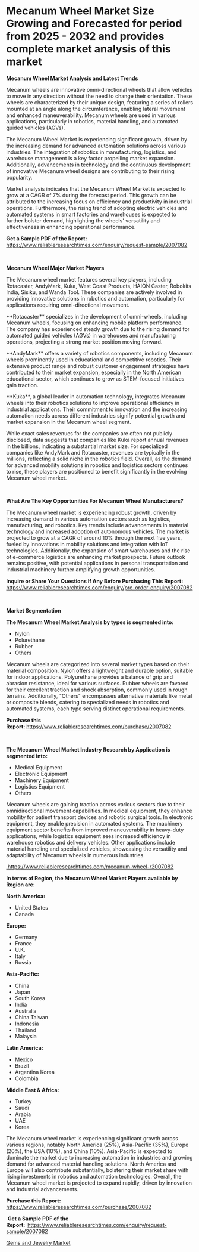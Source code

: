 <p><h1>Mecanum Wheel Market Size Growing and Forecasted for period from 2025 - 2032 and provides complete market analysis of this market</h1></p><p><strong>Mecanum Wheel Market Analysis and Latest Trends</strong></p>
<p><p>Mecanum wheels are innovative omni-directional wheels that allow vehicles to move in any direction without the need to change their orientation. These wheels are characterized by their unique design, featuring a series of rollers mounted at an angle along the circumference, enabling lateral movement and enhanced maneuverability. Mecanum wheels are used in various applications, particularly in robotics, material handling, and automated guided vehicles (AGVs).</p><p>The Mecanum Wheel Market is experiencing significant growth, driven by the increasing demand for advanced automation solutions across various industries. The integration of robotics in manufacturing, logistics, and warehouse management is a key factor propelling market expansion. Additionally, advancements in technology and the continuous development of innovative Mecanum wheel designs are contributing to their rising popularity.</p><p>Market analysis indicates that the Mecanum Wheel Market is expected to grow at a CAGR of 7% during the forecast period. This growth can be attributed to the increasing focus on efficiency and productivity in industrial operations. Furthermore, the rising trend of adopting electric vehicles and automated systems in smart factories and warehouses is expected to further bolster demand, highlighting the wheels' versatility and effectiveness in enhancing operational performance.</p></p>
<p><strong>Get a Sample PDF of the Report:&nbsp;</strong> <a href="https://www.reliableresearchtimes.com/enquiry/request-sample/2007082?utm_campaign=2629&utm_medium=2&utm_source=Github&utm_content=ia&utm_term=05042025&utm_id=mecanum-wheel">https://www.reliableresearchtimes.com/enquiry/request-sample/2007082</a></p>
<p>&nbsp;</p>
<p><strong>Mecanum Wheel Major Market Players</strong></p>
<p><p>The Mecanum wheel market features several key players, including Rotacaster, AndyMark, Kuka, West Coast Products, HAION Caster, Robokits India, Sisiku, and Wanda Tool. These companies are actively involved in providing innovative solutions in robotics and automation, particularly for applications requiring omni-directional movement.</p><p>**Rotacaster** specializes in the development of omni-wheels, including Mecanum wheels, focusing on enhancing mobile platform performance. The company has experienced steady growth due to the rising demand for automated guided vehicles (AGVs) in warehouses and manufacturing operations, projecting a strong market position moving forward.</p><p>**AndyMark** offers a variety of robotics components, including Mecanum wheels prominently used in educational and competitive robotics. Their extensive product range and robust customer engagement strategies have contributed to their market expansion, especially in the North American educational sector, which continues to grow as STEM-focused initiatives gain traction.</p><p>**Kuka**, a global leader in automation technology, integrates Mecanum wheels into their robotics solutions to improve operational efficiency in industrial applications. Their commitment to innovation and the increasing automation needs across different industries signify potential growth and market expansion in the Mecanum wheel segment.</p><p>While exact sales revenues for the companies are often not publicly disclosed, data suggests that companies like Kuka report annual revenues in the billions, indicating a substantial market size. For specialized companies like AndyMark and Rotacaster, revenues are typically in the millions, reflecting a solid niche in the robotics field. Overall, as the demand for advanced mobility solutions in robotics and logistics sectors continues to rise, these players are positioned to benefit significantly in the evolving Mecanum wheel market.</p></p>
<p>&nbsp;</p>
<p><strong>What Are The Key Opportunities For Mecanum Wheel Manufacturers?</strong></p>
<p><p>The Mecanum wheel market is experiencing robust growth, driven by increasing demand in various automation sectors such as logistics, manufacturing, and robotics. Key trends include advancements in material technology and increased adoption of autonomous vehicles. The market is projected to grow at a CAGR of around 10% through the next five years, fueled by innovations in mobility solutions and integration with IoT technologies. Additionally, the expansion of smart warehouses and the rise of e-commerce logistics are enhancing market prospects. Future outlook remains positive, with potential applications in personal transportation and industrial machinery further amplifying growth opportunities.</p></p>
<p><strong>Inquire or Share Your Questions If Any Before Purchasing This Report:</strong> <a href="https://www.reliableresearchtimes.com/enquiry/pre-order-enquiry/2007082?utm_campaign=2629&utm_medium=2&utm_source=Github&utm_content=ia&utm_term=05042025&utm_id=mecanum-wheel">https://www.reliableresearchtimes.com/enquiry/pre-order-enquiry/2007082</a></p>
<p>&nbsp;</p>
<p><strong>Market Segmentation</strong></p>
<p><strong>The Mecanum Wheel Market Analysis by types is segmented into:</strong></p>
<p><ul><li>Nylon</li><li>Polurethane</li><li>Rubber</li><li>Others</li></ul></p>
<p><p>Mecanum wheels are categorized into several market types based on their material composition. Nylon offers a lightweight and durable option, suitable for indoor applications. Polyurethane provides a balance of grip and abrasion resistance, ideal for various surfaces. Rubber wheels are favored for their excellent traction and shock absorption, commonly used in rough terrains. Additionally, "Others" encompasses alternative materials like metal or composite blends, catering to specialized needs in robotics and automated systems, each type serving distinct operational requirements.</p></p>
<p><strong>Purchase this Report:&nbsp;</strong><a href="https://www.reliableresearchtimes.com/purchase/2007082?utm_campaign=2629&utm_medium=2&utm_source=Github&utm_content=ia&utm_term=05042025&utm_id=mecanum-wheel">https://www.reliableresearchtimes.com/purchase/2007082</a></p>
<p>&nbsp;</p>
<p><strong>The Mecanum Wheel Market Industry Research by Application is segmented into:</strong></p>
<p><ul><li>Medical Equipment</li><li>Electronic Equipment</li><li>Machinery Equipment</li><li>Logistics Equipment</li><li>Others</li></ul></p>
<p><p>Mecanum wheels are gaining traction across various sectors due to their omnidirectional movement capabilities. In medical equipment, they enhance mobility for patient transport devices and robotic surgical tools. In electronic equipment, they enable precision in automated systems. The machinery equipment sector benefits from improved maneuverability in heavy-duty applications, while logistics equipment sees increased efficiency in warehouse robotics and delivery vehicles. Other applications include material handling and specialized vehicles, showcasing the versatility and adaptability of Mecanum wheels in numerous industries.</p></p>
<p><a href="https://www.reliableresearchtimes.com/mecanum-wheel-r2007082?utm_campaign=2629&utm_medium=2&utm_source=Github&utm_content=ia&utm_term=05042025&utm_id=mecanum-wheel">&nbsp;https://www.reliableresearchtimes.com/mecanum-wheel-r2007082</a></p>
<p><strong>In terms of Region, the Mecanum Wheel Market Players available by Region are:</strong></p>
<p>
    <p> <strong> North America: </strong>
        <ul>
            <li>United States</li>
            <li>Canada</li>
        </ul>
        </p> 
    <p> <strong> Europe: </strong>
        <ul>
            <li>Germany</li>
            <li>France</li>
            <li>U.K.</li>
            <li>Italy</li>
            <li>Russia</li>
        </ul>
        </p> 
    <p> <strong> Asia-Pacific: </strong>
        <ul>
            <li>China</li>
            <li>Japan</li>
            <li>South Korea</li>
            <li>India</li>
            <li>Australia</li>
            <li>China Taiwan</li>
            <li>Indonesia</li>
            <li>Thailand</li>
            <li>Malaysia</li>
        </ul>
        </p> 
    <p> <strong> Latin America: </strong>
        <ul>
            <li>Mexico</li>
            <li>Brazil</li>
            <li>Argentina Korea</li>
            <li>Colombia</li>
        </ul>
        </p> 
    <p> <strong> Middle East & Africa: </strong>
        <ul>
            <li>Turkey</li>
            <li>Saudi</li>
            <li>Arabia</li>
            <li>UAE</li>
            <li>Korea</li>
        </ul>
    </p>
    </p>
<p><p>The Mecanum wheel market is experiencing significant growth across various regions, notably North America (25%), Asia-Pacific (35%), Europe (20%), the USA (10%), and China (10%). Asia-Pacific is expected to dominate the market due to increasing automation in industries and growing demand for advanced material handling solutions. North America and Europe will also contribute substantially, bolstering their market share with rising investments in robotics and automation technologies. Overall, the Mecanum wheel market is projected to expand rapidly, driven by innovation and industrial advancements.</p></p>
<p><strong>Purchase this Report: </strong><a href="https://www.reliableresearchtimes.com/purchase/2007082?utm_campaign=2629&utm_medium=2&utm_source=Github&utm_content=ia&utm_term=05042025&utm_id=mecanum-wheel">https://www.reliableresearchtimes.com/purchase/2007082</a></p>
<p>&nbsp;<strong>Get a Sample PDF of the Report:&nbsp;&nbsp;</strong><a href="https://www.reliableresearchtimes.com/enquiry/request-sample/2007082?utm_campaign=2629&utm_medium=2&utm_source=Github&utm_content=ia&utm_term=05042025&utm_id=mecanum-wheel">https://www.reliableresearchtimes.com/enquiry/request-sample/2007082</a></p>
<p><strong></strong></p>
<p><p><a href="https://github.com/manesros8/Market-Research-Report-List-1/blob/main/gems-and-jewelry-market.md?utm_campaign=2629&utm_medium=2&utm_source=Github&utm_content=ia&utm_term=05042025&utm_id=mecanum-wheel">Gems and Jewelry Market</a></p></p>